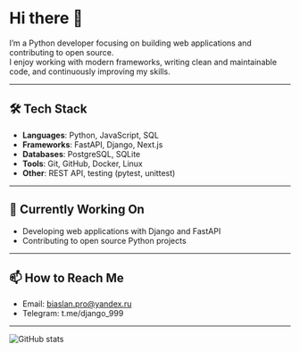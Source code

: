 # Hi there 👋

I’m a Python developer focusing on building web applications and contributing to open source.  
I enjoy working with modern frameworks, writing clean and maintainable code, and continuously improving my skills.  

---

## 🛠 Tech Stack
- **Languages**: Python, JavaScript, SQL  
- **Frameworks**: FastAPI, Django, Next.js  
- **Databases**: PostgreSQL, SQLite  
- **Tools**: Git, GitHub, Docker, Linux  
- **Other**: REST API, testing (pytest, unittest)  

---

## 🚀 Currently Working On
- Developing web applications with Django and FastAPI  
- Contributing to open source Python projects  

---

## 📫 How to Reach Me
- Email: biaslan.pro@yandex.ru
- Telegram: t.me/django_999
---

![GitHub stats](https://github-readme-stats.vercel.app/api?username=Biaslan-git&show_icons=true&theme=radical)
